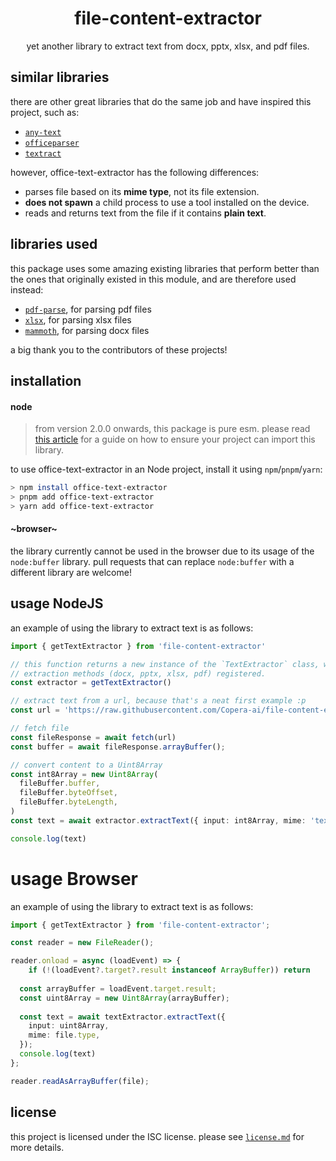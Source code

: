 # <div align="center"> file-content-extractor </div>

<div align="center">

yet another library to extract text from docx, pptx, xlsx, and pdf files.

</div>

## similar libraries

there are other great libraries that do the same job and have inspired this
project, such as:

- [`any-text`](https://github.com/abhinaba-ghosh/any-text)
- [`officeparser`](https://github.com/harshankur/officeParser)
- [`textract`](https://www.npmjs.com/package/textract)

however, office-text-extractor has the following differences:

- parses file based on its **mime type**, not its file extension.
- **does not spawn** a child process to use a tool installed on the device.
- reads and returns text from the file if it contains **plain text**.

## libraries used

this package uses some amazing existing libraries that perform better than the
ones that originally existed in this module, and are therefore used instead:

- [`pdf-parse`](https://www.npmjs.com/package/pdf-parse), for parsing pdf files
- [`xlsx`](https://www.npmjs.com/package/xlsx), for parsing xlsx files
- [`mammoth`](https://www.npmjs.com/package/mammoth), for parsing docx files

a big thank you to the contributors of these projects!

## installation

#### node

> from version 2.0.0 onwards, this package is pure esm. please read
> [this article](https://gist.github.com/sindresorhus/a39789f98801d908bbc7ff3ecc99d99c)
> for a guide on how to ensure your project can import this library.

to use office-text-extractor in an Node project, install it using `npm`/`pnpm`/`yarn`:

```sh
> npm install office-text-extractor
> pnpm add office-text-extractor
> yarn add office-text-extractor
```

#### ~browser~

the library currently cannot be used in the browser due to its usage of the `node:buffer`
library. pull requests that can replace `node:buffer` with a different library are welcome!

## usage NodeJS

an example of using the library to extract text is as follows:

```ts
import { getTextExtractor } from 'file-content-extractor'

// this function returns a new instance of the `TextExtractor` class, with the default
// extraction methods (docx, pptx, xlsx, pdf) registered.
const extractor = getTextExtractor()

// extract text from a url, because that's a neat first example :p
const url = 'https://raw.githubusercontent.com/Copera-ai/file-content-extractor/main/test/fixtures/texts/txt.txt'

// fetch file 
const fileResponse = await fetch(url)
const buffer = await fileResponse.arrayBuffer();

// convert content to a Uint8Array
const int8Array = new Uint8Array(
  fileBuffer.buffer,
  fileBuffer.byteOffset,
  fileBuffer.byteLength,
)
const text = await extractor.extractText({ input: int8Array, mime: 'text/plain' })

console.log(text)
```

# usage Browser

an example of using the library to extract text is as follows:

```ts
import { getTextExtractor } from 'file-content-extractor';

const reader = new FileReader();

reader.onload = async (loadEvent) => {
    if (!(loadEvent?.target?.result instanceof ArrayBuffer)) return
  
  const arrayBuffer = loadEvent.target.result;
  const uint8Array = new Uint8Array(arrayBuffer);
  
  const text = await textExtractor.extractText({
    input: uint8Array,
    mime: file.type,
  });
  console.log(text)
};

reader.readAsArrayBuffer(file);
```

## license

this project is licensed under the ISC license. please see [`license.md`](./license.md)
for more details.
